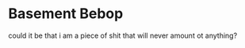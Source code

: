 <link rel="stylesheet" href="./styles.css">

<h1>Basement Bebop</h1>
<div>could it be that i am a piece of shit that will never amount ot anything?</div>
